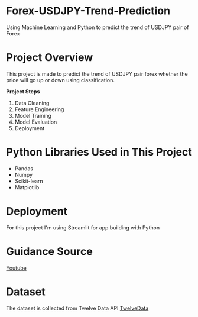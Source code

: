 # Forex-USDJPY-Trend-Prediction
Using Machine Learning and Python to predict the trend of USDJPY pair of Forex

# Project Overview
This project is made to predict the trend of USDJPY pair forex whether the price will go up or down using classification.

**Project Steps**
1. Data Cleaning
2. Feature Engineering
3. Model Training
4. Model Evaluation
5. Deployment

# Python Libraries Used in This Project
- Pandas
- Numpy
- Scikit-learn
- Matplotlib

# Deployment
For this project I'm using Streamlit for app building with Python

# Guidance Source
[Youtube](https://www.youtube.com/watch?v=1O_BenficgE&t=371s)

# Dataset
The dataset is collected from Twelve Data API [TwelveData](https://twelvedata.com/)
